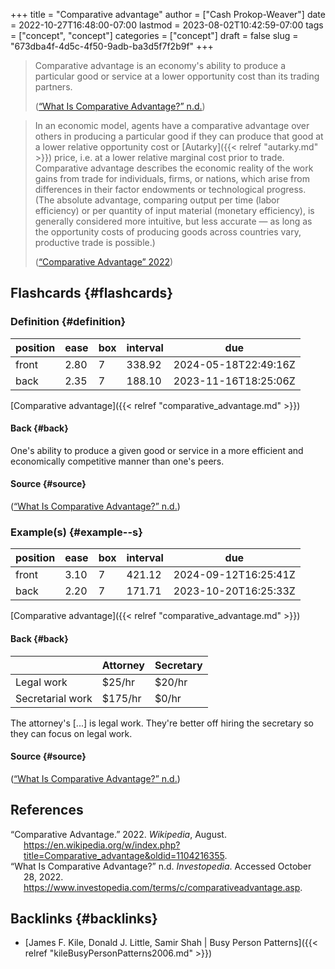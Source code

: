 +++
title = "Comparative advantage"
author = ["Cash Prokop-Weaver"]
date = 2022-10-27T16:48:00-07:00
lastmod = 2023-08-02T10:42:59-07:00
tags = ["concept", "concept"]
categories = ["concept"]
draft = false
slug = "673dba4f-4d5c-4f50-9adb-ba3d5f7f2b9f"
+++

> Comparative advantage is an economy's ability to produce a particular good or service at a lower opportunity cost than its trading partners.
>
> (<a href="#citeproc_bib_item_2">“What Is Comparative Advantage?” n.d.</a>)

<!--quoteend-->

> In an economic model, agents have a comparative advantage over others in producing a particular good if they can produce that good at a lower relative opportunity cost or [Autarky]({{< relref "autarky.md" >}}) price, i.e. at a lower relative marginal cost prior to trade. Comparative advantage describes the economic reality of the work gains from trade for individuals, firms, or nations, which arise from differences in their factor endowments or technological progress. (The absolute advantage, comparing output per time (labor efficiency) or per quantity of input material (monetary efficiency), is generally considered more intuitive, but less accurate — as long as the opportunity costs of producing goods across countries vary, productive trade is possible.)
>
> (<a href="#citeproc_bib_item_1">“Comparative Advantage” 2022</a>)


## Flashcards {#flashcards}


### Definition {#definition}

| position | ease | box | interval | due                  |
|----------|------|-----|----------|----------------------|
| front    | 2.80 | 7   | 338.92   | 2024-05-18T22:49:16Z |
| back     | 2.35 | 7   | 188.10   | 2023-11-16T18:25:06Z |

[Comparative advantage]({{< relref "comparative_advantage.md" >}})


#### Back {#back}

One's ability to produce a given good or service in a more efficient and economically competitive manner than one's peers.


#### Source {#source}

(<a href="#citeproc_bib_item_2">“What Is Comparative Advantage?” n.d.</a>)


### Example(s) {#example--s}

| position | ease | box | interval | due                  |
|----------|------|-----|----------|----------------------|
| front    | 3.10 | 7   | 421.12   | 2024-09-12T16:25:41Z |
| back     | 2.20 | 7   | 171.71   | 2023-10-20T16:25:33Z |

[Comparative advantage]({{< relref "comparative_advantage.md" >}})


#### Back {#back}

|                  | Attorney | Secretary |
|------------------|----------|-----------|
| Legal work       | $25/hr   | $20/hr    |
| Secretarial work | $175/hr  | $0/hr     |

The attorney's [...] is legal work. They're better off hiring the secretary so they can focus on legal work.


#### Source {#source}

(<a href="#citeproc_bib_item_2">“What Is Comparative Advantage?” n.d.</a>)

## References

<style>.csl-entry{text-indent: -1.5em; margin-left: 1.5em;}</style><div class="csl-bib-body">
  <div class="csl-entry"><a id="citeproc_bib_item_1"></a>“Comparative Advantage.” 2022. <i>Wikipedia</i>, August. <a href="https://en.wikipedia.org/w/index.php?title=Comparative_advantage&oldid=1104216355">https://en.wikipedia.org/w/index.php?title=Comparative_advantage&#38;oldid=1104216355</a>.</div>
  <div class="csl-entry"><a id="citeproc_bib_item_2"></a>“What Is Comparative Advantage?” n.d. <i>Investopedia</i>. Accessed October 28, 2022. <a href="https://www.investopedia.com/terms/c/comparativeadvantage.asp">https://www.investopedia.com/terms/c/comparativeadvantage.asp</a>.</div>
</div>


## Backlinks {#backlinks}

-   [James F. Kile, Donald J. Little, Samir Shah | Busy Person Patterns]({{< relref "kileBusyPersonPatterns2006.md" >}})
